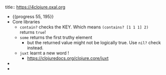 title:: https://4clojure.oxal.org

- {{progress 55, 195}}
- Core libraries
	- `contain?` checks the KEY. Which means `(contains? [1 1 1] 2)` returns `true`!
	- `some` returns the first truthy element
		- but the returned value might not be logically true. Use `nil?` check instead.
	- `juxt` learnt a new word !
		- https://clojuredocs.org/clojure.core/juxt
-
-